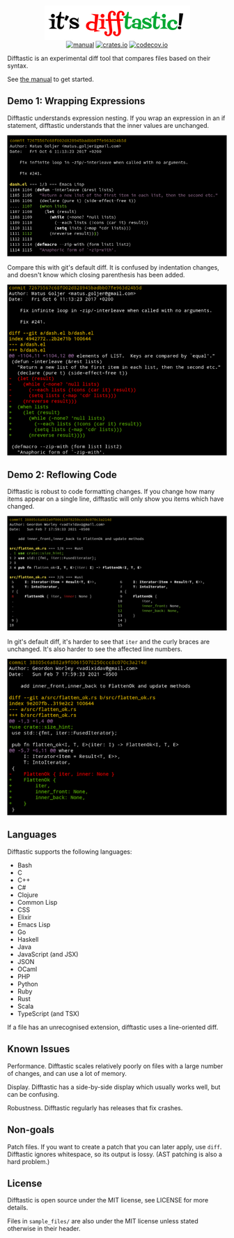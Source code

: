 <p align="center">
  <a href="#readme"><img src="img/logo.png" alt="it's difftastic!"/></a>
  <br>
  <a href="http://difftastic.wilfred.me.uk/"><img src="https://img.shields.io/badge/manual-mdBook-brightgreen" alt="manual"></a>
  <a href="https://crates.io/crates/difftastic"><img src="https://img.shields.io/crates/v/difftastic.svg" alt="crates.io"></a>
  <a href="https://codecov.io/gh/Wilfred/difftastic"><img src="https://codecov.io/gh/Wilfred/difftastic/branch/master/graph/badge.svg?token=dZzAZtQT2S" alt="codecov.io"></a>
</p>

Difftastic is an experimental diff tool that compares files based on
their syntax.

See [the manual](http://difftastic.wilfred.me.uk/) to get started.

## Demo 1: Wrapping Expressions

Difftastic understands expression nesting. If you wrap an expression
in an if statement, difftastic understands that the inner values are
unchanged.

![Elisp screenshot](img/elisp.png)

Compare this with git's default diff. It is confused by indentation
changes, and doesn't know which closing parenthesis has been added.

![Elisp comparison screenshot](img/elisp_comparison.png)

## Demo 2: Reflowing Code

Difftastic is robust to code formatting changes. If you change how
many items appear on a single line, difftastic will only show you
items which have changed.

![Rust screenshot](img/rust.png)

In git's default diff, it's harder to see that `iter` and the curly
braces are unchanged. It's also harder to see the affected line numbers.

![Rust comparison screenshot](img/rust_comparison.png)

<!--
To regenerate these screenshots:

$ git clone git@github.com:magnars/dash.el.git
$ cd dash.el
$ GIT_EXTERNAL_DIFF=difft git show --ext-diff 72675567c68f002d828945badbb07fe963d24b5d

$ git clone git@github.com:rust-itertools/itertools.git
$ cd itertools
$ DFT_WIDTH=100 GIT_EXTERNAL_DIFF=difft git show --ext-diff 38805c6a882a9f00615078250ccc8c070c3a214d

-->

## Languages

Difftastic supports the following languages:

* Bash
* C
* C++
* C#
* Clojure
* Common Lisp
* CSS
* Elixir
* Emacs Lisp
* Go
* Haskell
* Java
* JavaScript (and JSX)
* JSON
* OCaml
* PHP
* Python
* Ruby
* Rust
* Scala
* TypeScript (and TSX)

If a file has an unrecognised extension, difftastic uses a
line-oriented diff.

## Known Issues

Performance. Difftastic scales relatively poorly on files with a large
number of changes, and can use a lot of memory.

Display. Difftastic has a side-by-side display which usually works well, but can
be confusing.

Robustness. Difftastic regularly has releases that fix crashes.

## Non-goals

Patch files. If you want to create a patch that you can later apply,
use `diff`. Difftastic ignores whitespace, so its output is
lossy. (AST patching is also a hard problem.)

## License

Difftastic is open source under the MIT license, see LICENSE for more
details.

Files in `sample_files/` are also under the MIT license unless stated
otherwise in their header.
